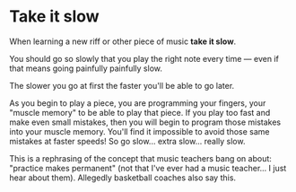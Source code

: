 # Take it slow

When learning a new riff or other piece of music **take it slow**. 

You should go so slowly that you play the right note every time &mdash; even if that means going painfully painfully slow.

The slower you go at first the faster you'll be able to go later.

As you begin to play a piece, you are programming your fingers, your "muscle memory" to be able to play that piece. If you play too fast and make even small mistakes, then you will begin to program those mistakes into your muscle memory. You'll find it impossible to avoid those same mistakes at faster speeds! So go slow... extra slow... really slow.

This is a rephrasing of the concept that music teachers bang on about: "practice makes permanent" (not that I've ever had a music teacher... I just hear about them). Allegedly basketball coaches also say this. 